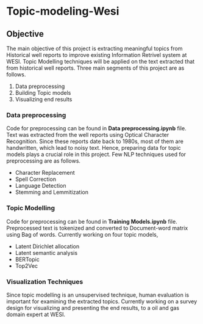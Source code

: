 # Topic-modeling-Wesi

## Objective
The main objective of this project is extracting meaningful topics from Historical well reports to improve existing Information Retrivel system at WESI. Topic Modelling techniques will be applied on the text extracted that from historical well reports. Three main segments of this project are as follows.
1. Data preprocessing
2. Building Topic models
3. Visualizing end results

### Data preprocessing
Code for preprocessing can be found in **Data preprocessing.ipynb** file. Text was extracted from the well reports using Optical Character Recognition. Since these reports date back to 1980s, most of them are handwritten, which lead to noisy text. Hence, preparing data for topic models plays a crucial role in this project. Few NLP techniques used for preprocessing are as follows.
* Character Replacement
* Spell Correction
* Language Detection
* Stemming and Lemmitization

### Topic Modelling
Code for preprocessing can be found in **Training Models.ipynb** file. Preprocessed text is tokenized and converted to Document-word matrix using Bag of words. Currently working on four topic models,
* Latent Dirichlet allocation
* Latent semantic analysis
* BERTopic
* Top2Vec

### Visualization Techniques
Since topic modelling is an unsupervised technique, human evaluation is important for examining the extracted topics. Currently working on a survey design for visualizing and presenting the end results, to a oil and gas domain expert at WESI.
